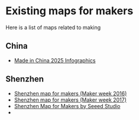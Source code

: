 # Existing maps for makers

Here is a list of maps related to making  


## China

* [Made in China 2025 Infographics](http://english.gov.cn/policies/infographics/2015/05/07/content_281475103012337.htm)

## Shenzhen

* [Shenzhen map for makers (Maker week 2016)](https://github.com/lab0x0/szmakermap/issues/1)
* [Shenzhen map for makers (Maker week 2017)](https://github.com/lab0x0/szmakermap/issues/2)
* [Shenzhen Map for Makers by Seeed Studio](http://www.seeedstudio.com/document/pdf/Shenzhen%20Map%20for%20Makers.pdf)
*
